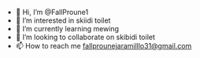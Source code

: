 - 👋 Hi, I’m @FallProune1
- 👀 I’m interested in skiidi toilet
- 🌱 I’m currently learning mewing
- 💞️ I’m looking to collaborate on skibidi toilet
- 📫 How to reach me fallprounejaramilllo31@gmail.com

<!---
FallProune1/FallProune1 is a ✨ special ✨ repository because its `README.md` (this file) appears on your GitHub profile.
You can click the Preview link to take a look at your changes.
--->
